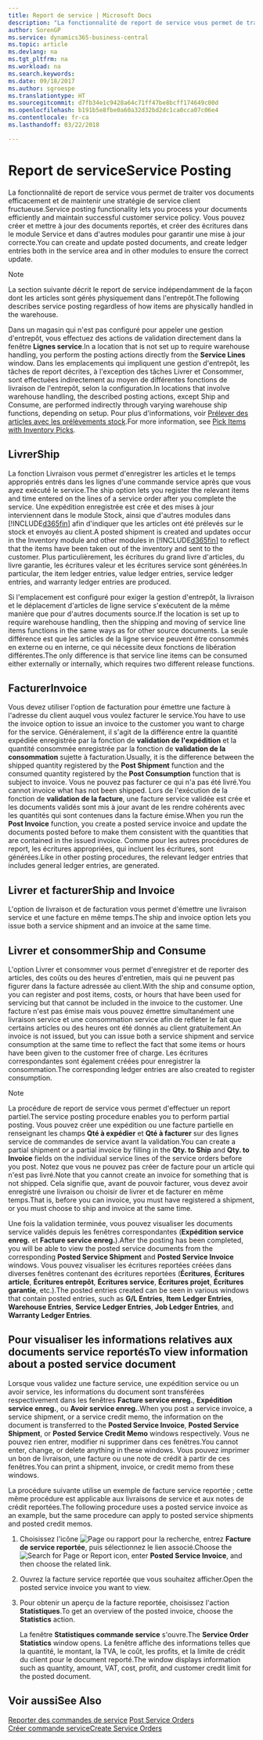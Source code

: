 ```yaml
---
title: Report de service | Microsoft Docs
description: "La fonctionnalité de report de service vous permet de traiter vos documents efficacement et de maintenir une stratégie de service client fructueuse. Vous pouvez créer et mettre à jour des documents reportés, et créer des écritures dans le module Service et dans d'autres modules pour garantir une mise à jour correcte."
author: SorenGP
ms.service: dynamics365-business-central
ms.topic: article
ms.devlang: na
ms.tgt_pltfrm: na
ms.workload: na
ms.search.keywords: 
ms.date: 09/18/2017
ms.author: sgroespe
ms.translationtype: HT
ms.sourcegitcommit: d7fb34e1c9428a64c71ff47be8bcff174649c00d
ms.openlocfilehash: b191b5e8fbe0a60a32d32bd2dc1ca0cca07c06e4
ms.contentlocale: fr-ca
ms.lasthandoff: 03/22/2018

---
```

# <a name="service-posting"></a><span data-ttu-id="de36e-104">Report de service</span><span class="sxs-lookup"><span data-stu-id="de36e-104">Service Posting</span></span>
<span data-ttu-id="de36e-105">La fonctionnalité de report de service vous permet de traiter vos documents efficacement et de maintenir une stratégie de service client fructueuse.</span><span class="sxs-lookup"><span data-stu-id="de36e-105">Service posting functionality lets you process your documents efficiently and maintain successful customer service policy.</span></span> <span data-ttu-id="de36e-106">Vous pouvez créer et mettre à jour des documents reportés, et créer des écritures dans le module Service et dans d'autres modules pour garantir une mise à jour correcte.</span><span class="sxs-lookup"><span data-stu-id="de36e-106">You can create and update posted documents, and create ledger entries both in the service area and in other modules to ensure the correct update.</span></span>  

> [!NOTE]  
>  <span data-ttu-id="de36e-107">La section suivante décrit le report de service indépendamment de la façon dont les articles sont gérés physiquement dans l'entrepôt.</span><span class="sxs-lookup"><span data-stu-id="de36e-107">The following describes service posting regardless of how items are physically handled in the warehouse.</span></span>  
>   
>  <span data-ttu-id="de36e-108">Dans un magasin qui n'est pas configuré pour appeler une gestion d'entrepôt, vous effectuez des actions de validation directement dans la fenêtre **Lignes service**.</span><span class="sxs-lookup"><span data-stu-id="de36e-108">In a location that is not set up to require warehouse handling, you perform the posting actions directly from the **Service Lines** window.</span></span> <span data-ttu-id="de36e-109">Dans les emplacements qui impliquent une gestion d'entrepôt, les tâches de report décrites, à l'exception des tâches Livrer et Consommer, sont effectuées indirectement au moyen de différentes fonctions de livraison de l'entrepôt, selon la configuration.</span><span class="sxs-lookup"><span data-stu-id="de36e-109">In locations that involve warehouse handling, the described posting actions, except Ship and Consume, are performed indirectly through varying warehouse ship functions, depending on setup.</span></span> <span data-ttu-id="de36e-110">Pour plus d'informations, voir [Prélever des articles avec les prélèvements stock](warehouse-how-to-pick-items-with-inventory-picks.md).</span><span class="sxs-lookup"><span data-stu-id="de36e-110">For more information, see [Pick Items with Inventory Picks](warehouse-how-to-pick-items-with-inventory-picks.md).</span></span>  

## <a name="ship"></a><span data-ttu-id="de36e-111">Livrer</span><span class="sxs-lookup"><span data-stu-id="de36e-111">Ship</span></span>  
<span data-ttu-id="de36e-112">La fonction Livraison vous permet d'enregistrer les articles et le temps appropriés entrés dans les lignes d'une commande service après que vous ayez exécuté le service.</span><span class="sxs-lookup"><span data-stu-id="de36e-112">The ship option lets you register the relevant items and time entered on the lines of a service order after you complete the service.</span></span> <span data-ttu-id="de36e-113">Une expédition enregistrée est crée et des mises à jour interviennent dans le module Stock, ainsi que d'autres modules dans [!INCLUDE[d365fin](includes/d365fin_md.md)] afin d'indiquer que les articles ont été prélevés sur le stock et envoyés au client.</span><span class="sxs-lookup"><span data-stu-id="de36e-113">A posted shipment is created and updates occur in the Inventory module and other modules in [!INCLUDE[d365fin](includes/d365fin_md.md)] to reflect that the items have been taken out of the inventory and sent to the customer.</span></span> <span data-ttu-id="de36e-114">Plus particulièrement, les écritures du grand livre d'articles, du livre garantie, les écritures valeur et les écritures service sont générées.</span><span class="sxs-lookup"><span data-stu-id="de36e-114">In particular, the item ledger entries, value ledger entries, service ledger entries, and warranty ledger entries are produced.</span></span>  

<span data-ttu-id="de36e-115">Si l'emplacement est configuré pour exiger la gestion d'entrepôt, la livraison et le déplacement d'articles de ligne service s'exécutent de la même manière que pour d'autres documents source.</span><span class="sxs-lookup"><span data-stu-id="de36e-115">If the location is set up to require warehouse handling, then the shipping and moving of service line items functions in the same ways as for other source documents.</span></span> <span data-ttu-id="de36e-116">La seule différence est que les articles de la ligne service peuvent être consommés en externe ou en interne, ce qui nécessite deux fonctions de libération différentes.</span><span class="sxs-lookup"><span data-stu-id="de36e-116">The only difference is that service line items can be consumed either externally or internally, which requires two different release functions.</span></span>

## <a name="invoice"></a><span data-ttu-id="de36e-117">Facturer</span><span class="sxs-lookup"><span data-stu-id="de36e-117">Invoice</span></span>  
<span data-ttu-id="de36e-118">Vous devez utiliser l'option de facturation pour émettre une facture à l'adresse du client auquel vous voulez facturer le service.</span><span class="sxs-lookup"><span data-stu-id="de36e-118">You have to use the invoice option to issue an invoice to the customer you want to charge for the service.</span></span> <span data-ttu-id="de36e-119">Généralement, il s'agit de la différence entre la quantité expédiée enregistrée par la fonction de **validation de l'expédition** et la quantité consommée enregistrée par la fonction de **validation de la consommation** sujette à facturation.</span><span class="sxs-lookup"><span data-stu-id="de36e-119">Usually, it is the difference between the shipped quantity registered by the **Post Shipment** function and the consumed quantity registered by the **Post Consumption** function that is subject to invoice.</span></span> <span data-ttu-id="de36e-120">Vous ne pouvez pas facturer ce qui n'a pas été livré.</span><span class="sxs-lookup"><span data-stu-id="de36e-120">You cannot invoice what has not been shipped.</span></span> <span data-ttu-id="de36e-121">Lors de l'exécution de la fonction de **validation de la facture**, une facture service validée est crée et les documents validés sont mis à jour avant de les rendre cohérents avec les quantités qui sont contenues dans la facture émise.</span><span class="sxs-lookup"><span data-stu-id="de36e-121">When you run the **Post Invoice** function, you create a posted service invoice and update the documents posted before to make them consistent with the quantities that are contained in the issued invoice.</span></span> <span data-ttu-id="de36e-122">Comme pour les autres procédures de report, les écritures appropriées, qui incluent les écritures, sont générées.</span><span class="sxs-lookup"><span data-stu-id="de36e-122">Like in other posting procedures, the relevant ledger entries that includes general ledger entries, are generated.</span></span>  

## <a name="ship-and-invoice"></a><span data-ttu-id="de36e-123">Livrer et facturer</span><span class="sxs-lookup"><span data-stu-id="de36e-123">Ship and Invoice</span></span>  
<span data-ttu-id="de36e-124">L'option de livraison et de facturation vous permet d'émettre une livraison service et une facture en même temps.</span><span class="sxs-lookup"><span data-stu-id="de36e-124">The ship and invoice option lets you issue both a service shipment and an invoice at the same time.</span></span>  

## <a name="ship-and-consume"></a><span data-ttu-id="de36e-125">Livrer et consommer</span><span class="sxs-lookup"><span data-stu-id="de36e-125">Ship and Consume</span></span>  
<span data-ttu-id="de36e-126">L'option Livrer et consommer vous permet d'enregistrer et de reporter des articles, des coûts ou des heures d'entretien, mais qui ne peuvent pas figurer dans la facture adressée au client.</span><span class="sxs-lookup"><span data-stu-id="de36e-126">With the ship and consume option, you can register and post items, costs, or hours that have been used for servicing but that cannot be included in the invoice to the customer.</span></span> <span data-ttu-id="de36e-127">Une facture n'est pas émise mais vous pouvez émettre simultanément une livraison service et une consommation service afin de refléter le fait que certains articles ou des heures ont été donnés au client gratuitement.</span><span class="sxs-lookup"><span data-stu-id="de36e-127">An invoice is not issued, but you can issue both a service shipment and service consumption at the same time to reflect the fact that some items or hours have been given to the customer free of charge.</span></span> <span data-ttu-id="de36e-128">Les écritures correspondantes sont également créées pour enregistrer la consommation.</span><span class="sxs-lookup"><span data-stu-id="de36e-128">The corresponding ledger entries are also created to register consumption.</span></span>  

> [!NOTE]  
>  <span data-ttu-id="de36e-129">La procédure de report de service vous permet d'effectuer un report partiel.</span><span class="sxs-lookup"><span data-stu-id="de36e-129">The service posting procedure enables you to perform partial posting.</span></span> <span data-ttu-id="de36e-130">Vous pouvez créer une expédition ou une facture partielle en renseignant les champs **Qté à expédier** et **Qté à facturer** sur des lignes service de commandes de service avant la validation.</span><span class="sxs-lookup"><span data-stu-id="de36e-130">You can create a partial shipment or a partial invoice by filling in the **Qty. to Ship** and **Qty. to Invoice** fields on the individual service lines of the service orders before you post.</span></span> <span data-ttu-id="de36e-131">Notez que vous ne pouvez pas créer de facture pour un article qui n'est pas livré.</span><span class="sxs-lookup"><span data-stu-id="de36e-131">Note that you cannot create an invoice for something that is not shipped.</span></span> <span data-ttu-id="de36e-132">Cela signifie que, avant de pouvoir facturer, vous devez avoir enregistré une livraison ou choisir de livrer et de facturer en même temps.</span><span class="sxs-lookup"><span data-stu-id="de36e-132">That is, before you can invoice, you must have registered a shipment, or you must choose to ship and invoice at the same time.</span></span>  

<span data-ttu-id="de36e-133">Une fois la validation terminée, vous pouvez visualiser les documents service validés depuis les fenêtres correspondantes (**Expédition service enreg.** et **Facture service enreg.**).</span><span class="sxs-lookup"><span data-stu-id="de36e-133">After the posting has been completed, you will be able to view the posted service documents from the corresponding **Posted Service Shipment** and **Posted Service Invoice** windows.</span></span> <span data-ttu-id="de36e-134">Vous pouvez visualiser les écritures reportées créées dans diverses fenêtres contenant des écritures reportées (**Écritures**, **Écritures article**, **Écritures entrepôt**, **Écritures service**, **Écritures projet**, **Écritures garantie**, etc.).</span><span class="sxs-lookup"><span data-stu-id="de36e-134">The posted entries created can be seen in various windows that contain posted entries, such as **G/L Entries**, **Item Ledger Entries**, **Warehouse Entries**, **Service Ledger Entries**, **Job Ledger Entries**, and **Warranty Ledger Entries**.</span></span>  

## <a name="to-view-information-about-a-posted-service-document"></a><span data-ttu-id="de36e-135">Pour visualiser les informations relatives aux documents service reportés</span><span class="sxs-lookup"><span data-stu-id="de36e-135">To view information about a posted service document</span></span>  
<span data-ttu-id="de36e-136">Lorsque vous validez une facture service, une expédition service ou un avoir service, les informations du document sont transférées respectivement dans les fenêtres **Facture service enreg.**, **Expédition service enreg.**, ou **Avoir service enreg.**.</span><span class="sxs-lookup"><span data-stu-id="de36e-136">When you post a service invoice, a service shipment, or a service credit memo, the information on the document is transferred to the **Posted Service Invoice**, **Posted Service Shipment**, or **Posted Service Credit Memo** windows respectively.</span></span> <span data-ttu-id="de36e-137">Vous ne pouvez rien entrer, modifier ni supprimer dans ces fenêtres.</span><span class="sxs-lookup"><span data-stu-id="de36e-137">You cannot enter, change, or delete anything in these windows.</span></span> <span data-ttu-id="de36e-138">Vous pouvez imprimer un bon de livraison, une facture ou une note de crédit à partir de ces fenêtres.</span><span class="sxs-lookup"><span data-stu-id="de36e-138">You can print a shipment, invoice, or credit memo from these windows.</span></span>  

<span data-ttu-id="de36e-139">La procédure suivante utilise un exemple de facture service reportée ; cette même procédure est applicable aux livraisons de service et aux notes de crédit reportées.</span><span class="sxs-lookup"><span data-stu-id="de36e-139">The following procedure uses a posted service invoice as an example, but the same procedure can apply to posted service shipments and posted credit memos.</span></span>  

1. <span data-ttu-id="de36e-140">Choisissez l'icône ![Page ou rapport pour la recherche](media/ui-search/search_small.png "icône Page ou rapport pour la recherche"), entrez **Facture de service reportée**, puis sélectionnez le lien associé.</span><span class="sxs-lookup"><span data-stu-id="de36e-140">Choose the ![Search for Page or Report](media/ui-search/search_small.png "Search for Page or Report icon") icon, enter **Posted Service Invoice**, and then choose the related link.</span></span>  
2. <span data-ttu-id="de36e-141">Ouvrez la facture service reportée que vous souhaitez afficher.</span><span class="sxs-lookup"><span data-stu-id="de36e-141">Open the posted service invoice you want to view.</span></span>  
3. <span data-ttu-id="de36e-142">Pour obtenir un aperçu de la facture reportée, choisissez l'action **Statistiques**.</span><span class="sxs-lookup"><span data-stu-id="de36e-142">To get an overview of the posted invoice, choose the **Statistics** action.</span></span>  

    <span data-ttu-id="de36e-143">La fenêtre **Statistiques commande service** s'ouvre.</span><span class="sxs-lookup"><span data-stu-id="de36e-143">The **Service Order Statistics** window opens.</span></span> <span data-ttu-id="de36e-144">La fenêtre affiche des informations telles que la quantité, le montant, la TVA, le coût, les profits, et la limite de crédit du client pour le document reporté.</span><span class="sxs-lookup"><span data-stu-id="de36e-144">The window displays information such as quantity, amount, VAT, cost, profit, and customer credit limit for the posted document.</span></span>

## <a name="see-also"></a><span data-ttu-id="de36e-145">Voir aussi</span><span class="sxs-lookup"><span data-stu-id="de36e-145">See Also</span></span>  
<span data-ttu-id="de36e-146">[Reporter des commandes de service](service-how-to-post-service-orders.md) </span><span class="sxs-lookup"><span data-stu-id="de36e-146">[Post Service Orders](service-how-to-post-service-orders.md) </span></span>  
[<span data-ttu-id="de36e-147">Créer commande service</span><span class="sxs-lookup"><span data-stu-id="de36e-147">Create Service Orders</span></span>](service-how-to-create-service-orders.md)

